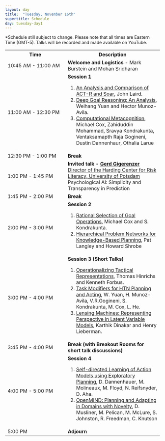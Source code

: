 ```yaml
---
layout: day
title:  "Tuesday, November 16th"
supertitle: Schedule
day: tuesday-day1
---
```


*Schedule still subject to change. Please note that all times are Eastern Time (GMT-5). Talks will be recorded
and made available on YouTube. 
<!-- You can watch the 
     [recorded talks](https://www.youtube.com/playlist?list=PL-1wKlUbAzGTjZjLcOduALuoZ3aupVSqe) for this day.  (FIX LINK) -->

<table>
<tr>
<th width=180px> Time </th>
<th> Description </th>
</tr>
<tr>
<td> <span class="schedtime"> 10:45 AM - 11:00 AM </span></td>
<td>  <b> Welcome and Logistics </b> - Mark Burstein and Mohan Sridharan </td>
</tr>

<tr>
  <td> <span class="schedtime"> 11:00 AM - 12:30 PM </span></td><td> <b> Session 1 </b>
<!-- ###### Chaired by TBD -->
  <ol>
   <li> <a href="{{site.baseurl}}/data/ACS2021_paper_6.pdf">An Analysis and Comparison of ACT-R and Soar</a>, John Laird. </li>
   <li> <a href="{{site.baseurl}}/data/ACS2021_paper_9.pdf">Deep Goal Reasoning: An Analysis</a>, Weihang Yuan and Hector Munoz-Avila. </li>
   <li> <a href="{{site.baseurl}}/data/ACS2021_paper_1.pdf">Computational Metacognition</a>, Michael Cox, Zahiduddin Mohammad, Sravya
Kondrakunta, Ventaksamapth Raja Gogineni, Dustin Dannenhaur, Othalia Larue </li>
  </ol>
  </td>
</tr>
<tr>
  <td> <span class="schedtime"> 12:30 PM - 1:00 PM </span></td>
  <td>  <b> Break</b> </td>
</tr>
<tr>
  <td> <span class="schedtime"> 1:00 PM - 1:45 PM </span></td><td> 
<b>  Invited talk - <a href="{{site.baseurl}}/speakers/gerd_gigerenzer/"> Gerd
Gigerenzer</a> </b><br>
<a href="https://www.mpib-berlin.mpg.de/staff/gerd-gigerenzer">Director of
the Harding Center for Risk Literacy, University of Potsdam</a><br>
Psychological AI: Simplicity and Transparency in Prediction
  </td>
</tr>
<tr>
  <td> <span class="schedtime"> 1:45 PM - 2:00 PM </span></td>
  <td>  <b> Break</b> </td>
</tr>
<tr>
  <td> <span class="schedtime"> 2:00 PM - 3:00 PM </span></td><td> <b> Session 2 </b>
<!-- ###### Chaired by TBD -->
  <ol>
   <li> <a href="{{site.baseurl}}/data/ACS2021_paper_8.pdf">Rational Selection of Goal Operations</a>, Michael Cox and S. Kondrakunta. </li>
   <li> <a href="{{site.baseurl}}/data/ACS2021_paper_28.pdf">Hierarchical
  Problem Networks for Knowledge-Based Planning</a>, Pat Langley and Howard Shrobe </li>
  </ol>
  </td>
</tr>

<tr>
  <td> <span class="schedtime"> 3:00 PM - 4:00 PM </span></td><td> <b> Session 3 (Short Talks)</b>
<!-- ###### Chaired by TBD -->
  <ol>
   <li> <a href="{{site.baseurl}}/data/ACS2021_paper_16.pdf">Operationalizing Tactical
  Representations</a>, Thomas Hinrichs and Kenneth Forbus.  </li>
   <li> <a href="{{site.baseurl}}/data/ACS2021_paper_18.pdf">Task Modifiers for HTN
  Planning and Acting</a>, W. Yuan, H. Munoz-Avila, V.R.Gogineni, S. Kondrakunta, M. Cox, L. He. </li>
   <li> <a href="{{site.baseurl}}/data/ACS2021_paper_10.pdf">Lensing Machines: Representing Perspective in Latent Variable Models</a>, Karthik Dinakar and Henry Lieberman. </li>
  </ol>
  </td>
</tr>

<tr>
  <td> <span class="schedtime"> 3:45 PM - 4:00 PM </span></td>
  <td>  <b> Break (with Breakout Rooms for short talk discussions) </b> </td>
</tr>

<tr>
  <td> <span class="schedtime"> 4:00 PM - 5:00 PM </span></td><td> <b> Session 4</b>
<!-- ###### Chaired by TBD -->
  <ol>
   <li> <a href="{{site.baseurl}}/data/ACS2021_paper_29.pdf">Self-directed Learning of
  Action Models using Exploratory Planning</a>, D. Dannenhauer, M. Molineaux, M. Floyd, N. Reifsnyder, D. Aha.  </li>
   <li> <a href="{{site.baseurl}}/data/ACS2021_paper_35.pdf">OpenMIND: Planning and
  Adapting in Domains with Novelty</a>,  D. Musliner, M. Pelican, M. McLure, S. Johnston, R. Freedman, C. Knutson</li>
  </ol>
  </td>
</tr>

<tr>
  <td> <span class="schedtime"> 5:00 PM </span></td>
  <td>  <b> Adjourn </b> </td>
</tr>

</table>
